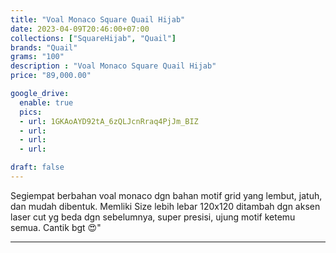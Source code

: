 ```yaml
---
title: "Voal Monaco Square Quail Hijab"
date: 2023-04-09T20:46:00+07:00
collections: ["SquareHijab", "Quail"]
brands: "Quail"
grams: "100"
description : "Voal Monaco Square Quail Hijab"
price: "89,000.00"

google_drive:
  enable: true
  pics:
  - url: 1GKAoAYD92tA_6zQLJcnRraq4PjJm_BIZ
  - url: 
  - url: 
  - url: 

draft: false
---
```


Segiempat berbahan voal monaco dgn bahan motif grid yang lembut, jatuh, dan mudah dibentuk. Memliki Size lebih lebar 120x120 ditambah dgn aksen laser cut yg beda dgn sebelumnya, super presisi, ujung motif ketemu semua. Cantik bgt 😍"

-----------      
   
